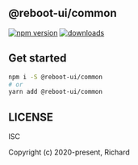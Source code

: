 ## @reboot-ui/common

[![npm version](https://img.shields.io/npm/v/@reboot-ui/common.svg)](https://www.npmjs.org/package/@reboot-ui/common)
[![downloads](https://img.shields.io/npm/dm/@reboot-ui/common.svg)](https://www.npmjs.org/package/@reboot-ui/common)



## Get started

```bash
npm i -S @reboot-ui/common
# or
yarn add @reboot-ui/common
```

## LICENSE

ISC

Copyright (c) 2020-present, Richard
